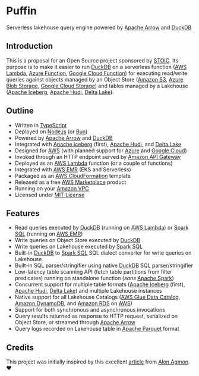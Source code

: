 # Puffin
Serverless lakehouse query engine powered by [Apache Arrow](https://arrow.apache.org/) and [DuckDB](https://duckdb.org/)


## Introduction
This is a proposal for an Open Source project sponsored by [STOIC](https://stoic.com/). Its purpose is to make it easier to run [DuckDB](https://duckdb.org/) on a serverless function ([AWS Lambda](https://aws.amazon.com/lambda/), [Azure Function](https://learn.microsoft.com/en-us/azure/azure-functions/functions-overview), [Google Cloud Function](https://cloud.google.com/functions)) for executing read/write queries against objects managed by an Object Store ([Amazon S3](https://aws.amazon.com/s3/), [Azure Blob Storage](https://azure.microsoft.com/en-us/products/storage/blobs), [Google Cloud Storage](https://cloud.google.com/storage)) and tables managed by a Lakehouse ([Apache Iceberg](https://iceberg.apache.org/), [Apache Hudi](https://hudi.apache.org/), [Delta Lake](https://delta.io/)).

## Outline
- Written in [TypeScript](https://www.typescriptlang.org/)
- Deployed on [Node.js](https://nodejs.org/en/) (or [Bun](https://bun.sh/))
- Powered by [Apache Arrow](https://arrow.apache.org/) and [DuckDB](https://duckdb.org/)
- Integrated with [Apache Iceberg](https://iceberg.apache.org/) (first), [Apache Hudi](https://hudi.apache.org/), and [Delta Lake](https://delta.io/)
- Designed for [AWS](https://aws.amazon.com/) (with planned support for [Azure](https://azure.microsoft.com/en-us) and [Google Cloud](https://cloud.google.com/))
- Invoked through an HTTP endpoint served by [Amazon API Gateway](https://aws.amazon.com/api-gateway/)
- Deployed as an [AWS Lambda](https://aws.amazon.com/lambda/) function (or a couple of functions)
- Integrated with [AWS EMR](https://aws.amazon.com/emr/) (EKS and Serverless)
- Packaged as an [AWS CloudFormation](https://aws.amazon.com/cloudformation/) template
- Released as a free [AWS Marketplace](https://aws.amazon.com/marketplace) product
- Running on your [Amazon VPC](https://aws.amazon.com/vpc/)
- Licensed under [MIT License](https://opensource.org/licenses/MIT)

## Features
- Read queries executed by [DuckDB](https://duckdb.org/) (running on [AWS Lambda](https://aws.amazon.com/lambda/)) or [Spark SQL](https://spark.apache.org/sql/) (running on [AWS EMR](https://aws.amazon.com/emr/))
- Write queries on Object Store executed by [DuckDB](https://duckdb.org/)
- Write queries on Lakehouse executed by [Spark SQL](https://spark.apache.org/sql/)
- Built-in [DuckDB](https://duckdb.org/) to [Spark SQL](https://spark.apache.org/sql/) SQL dialect converter for write queries on Lakehouse
- Built-in SQL parser/stringifier using native [DuckDB](https://duckdb.org/) SQL parser/stringifier
- Low-latency table scanning API (fetch table partitions from filter predicates) running on standalone function (*sans* [Apache Spark](https://spark.apache.org/))
- Concurrent support for multiple table formats ([Apache Iceberg](https://iceberg.apache.org/) (first), [Apache Hudi](https://hudi.apache.org/), [Delta Lake](https://delta.io/)) and multiple Lakehouse instances
- Native support for all Lakehouse Catalogs ([AWS Glue Data Catalog](https://docs.aws.amazon.com/glue/latest/dg/catalog-and-crawler.html), [Amazon DynamoDB](https://aws.amazon.com/dynamodb/), and [Amazon RDS](https://aws.amazon.com/rds/) on [AWS](https://aws.amazon.com/))
- Support for both synchronous and asynchronous invocations
- Query results returned as response to HTTP request, serialized on Object Store, or streamed through [Apache Arrow](https://arrow.apache.org/)
- Query logs recorded on Lakehouse table in [Apache Parquet](https://parquet.apache.org/) format

## Credits
This project was initially inspired by this excellent [article](https://towardsdatascience.com/boost-your-cloud-data-applications-with-duckdb-and-iceberg-api-67677666fbd3) from [Alon Agmon](https://medium.com/@alon.agmon). ❤️
